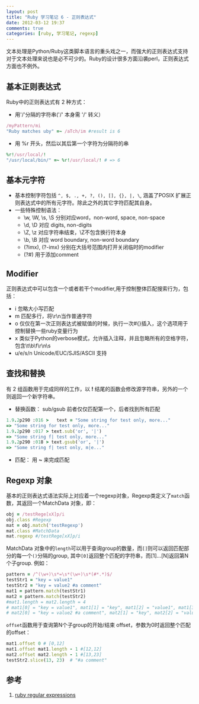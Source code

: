 ```yaml
---
layout: post
title: "Ruby 学习笔记 6 - 正则表达式"
date: 2012-03-12 19:37
comments: true
categories: [ruby, 学习笔记, regexp]
---
```


文本处理是Python/Ruby这类脚本语言的重头戏之一，而强大的正则表达式支持对于文本处理来说也是必不可少的。Ruby的设计很多方面沿袭perl，正则表达式方面也不例外。

## 基本正则表达式

Ruby中的正则表达式有 2 种方式：

* 用'/'分隔的字符串('/' 本身需 '\/' 转义）  
``` ruby
/myPattern/mi
"Ruby matches uby" =~ /aTch/im #result is 6
```
* 用 %r 开头，然后以其后第一个字符为分隔符的串  
``` ruby
%r!/usr/local/!
"/usr/local/bin/" =~ %r!/usr/local/! # => 6
```
<!--more-->

## 基本元字符

* 基本控制字符包括 `^, $, ., +, ?, (), [], {}, |, \`, 涵盖了POSIX 扩展正则表达式中的所有元字符。除此之外的其它字符匹配其自身。  
* 一些特殊控制语法：  
    - \w, \W, \s, \S 分别对应word，non-word, space, non-space  
    - \d, \D 对应 digits, non-digits  
    - \Z, \z 对应字符串结束，\Z不包含换行符本身  
    - \b, \B 对应 word boundary, non-word boundary  
    - (?imx), (?-imx) 分别在大括号范围内打开关闭临时的modifier  
    - (?#) 用于添加comment

## Modifier

正则表达式中可以包含一个或者若干个modifier,用于控制整体匹配搜索行为，包括：  

- i 忽略大小写匹配   
- m 匹配多行，将\r\n当作普通字符  
- o 仅仅在第一次正则表达式被赋值的时候，执行一次#{}插入，这个选项用于控制替换一些ruby变量行为  
- x 类似于Python的verbose模式，允许插入注释，并且忽略所有的空格字符，包含\t\b\f\r\n\s  
- u/e/s/n Unicode/EUC/SJIS/ASCII 支持  

## 查找和替换

有 2 组函数用于完成同样的工作，以 **!** 结尾的函数会修改源字符串，另外的一个则返回一个新字符串。

- 替换函数： sub/gsub 前者仅仅匹配第一个，后者找到所有匹配  

``` ruby
1.9.2p290 :016 >   text = "Some string for test only, more..."
=> "Some string for test only, more..." 
1.9.2p290 :017 > text.sub('or', '|')
=> "Some string f| test only, more..." 
1.9.2p290 :018 > text.gsub('or', '|')
=> "Some string f| test only, m|e..." 
```
- 匹配： 用 **~** 来完成匹配

## Regexp 对象 

基本的正则表达式语法实际上对应着一个regexp对象，Regexp类定义了`match`函数，其返回一个MatchData 对象，即：
``` ruby
obj = /testRege[xX]p/i
obj.class #Regexp
mat = obj.match('testRegexp')
mat.class #MatchData
mat.regexp #/testRege[xX]p/i
```

MatchData 对象中的`length`可以用于查询group的数量，而`[]`则可以返回匹配部分的每一个`()`分隔的group, 其中`[0]`返回整个匹配的字符串，而[1]...[N]返回第N个子group. 例如：

``` ruby
pattern = /^(\w+)\s*=\s*(\w+)\s*(#*.*)$/
testStr1 = "key = value1"
testStr2 = "key = value2 #a comment"
mat1 = pattern.match(testStr1)
mat2 = pattern.match(testStr2)
#mat1.length = mat2.length = 4
# mat1[0] = "key = value1", mat1[1] = "key", mat1[2] = "value1", mat1[3] = ""
# mat2[0] = "key = value2 #a comment", mat2[1] = "key", mat2[2] = "value2", mat2[3] = "#a comment"
```

`offset`函数用于查询第N个子group的开始/结束 offset，参数为0时返回整个匹配的offset：

``` ruby
mat1.offset 0 # [0,12]
mat1.offset mat1.length - 1 #[12,12]
mat2.offset mat2.length - 1 #[13,23]
testStr2.slice(13, 23)  # "#a comment"
```

## 参考
1. [ruby regular expressions](http://www.tutorialspoint.com/ruby/ruby_regular_expressions.htm)
